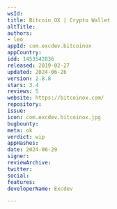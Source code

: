```yaml
---
wsId: 
title: Bitcoin OX | Crypto Wallet
altTitle: 
authors:
- leo
appId: com.excdev.bitcoinox
appCountry: 
idd: 1453542836
released: 2019-02-27
updated: 2024-06-26
version: 2.8.8
stars: 3.4
reviews: 5
website: https://bitcoinox.com/
repository: 
issue: 
icon: com.excdev.bitcoinox.jpg
bugbounty: 
meta: ok
verdict: wip
appHashes: 
date: 2024-06-29
signer: 
reviewArchive: 
twitter: 
social: 
features: 
developerName: Excdev

---
```


